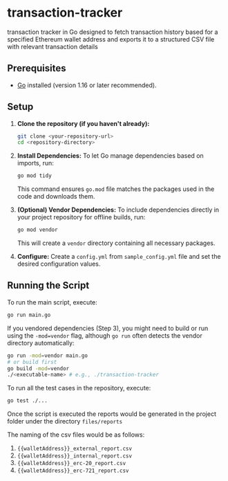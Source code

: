 # transaction-tracker

transaction tracker in Go designed to fetch transaction history based for a specified Ethereum wallet address and exports it to a structured CSV file with relevant transaction details

## Prerequisites

*   [Go](https://golang.org/dl/) installed (version 1.16 or later recommended).

## Setup

1.  **Clone the repository (if you haven't already):**
    ```bash
    git clone <your-repository-url>
    cd <repository-directory>
    ```

2.  **Install Dependencies:**
    To let Go manage dependencies based on imports, run:
    ```bash
    go mod tidy
    ```
    This command ensures `go.mod` file matches the packages used in the code and downloads them.

3.  **(Optional) Vendor Dependencies:**
    To include dependencies directly in your project repository for offline builds, run:
    ```bash
    go mod vendor
    ```
    This will create a `vendor` directory containing all necessary packages.

4.  **Configure:**
    Create a `config.yml` from `sample_config.yml` file and set the desired configuration values.

## Running the Script

To run the main script, execute:

```bash
go run main.go
```

If you vendored dependencies (Step 3), you might need to build or run using the `-mod=vendor` flag, although `go run` often detects the vendor directory automatically:

```bash
go run -mod=vendor main.go
# or build first
go build -mod=vendor
./<executable-name> # e.g., ./transaction-tracker
```

To run all the test cases in the repository, execute:

```bash
go test ./...
```

Once the script is executed the reports would be generated in the project folder under the directory `files/reports`

The naming of the csv files would be as follows:
1. `{{walletAddress}}_external_report.csv`
2. `{{walletAddress}}_internal_report.csv`
3. `{{walletAddress}}_erc-20_report.csv`
4. `{{walletAddress}}_erc-721_report.csv`